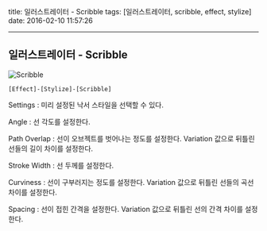 title: 일러스트레이터 - Scribble
tags: [일러스트레이터, scribble, effect, stylize]
date: 2016-02-10 11:57:26

---

## 일러스트레이터 - Scribble

![Scribble](https://goo.gl/rNNkjM)

`[Effect]-[Stylize]-[Scribble]`

Settings : 미리 설정된 낙서 스타일을 선택할 수 있다.

Angle : 선 각도를 설정한다.

Path Overlap : 선이 오브젝트를 벗어나는 정도를 설정한다. Variation 값으로 뒤틀린 선들의 길이 차이를 설정한다.

Stroke Width : 선 두께를 설정한다.

Curviness : 선이 구부러지는 정도를 설정한다. Variation 값으로 뒤틀린 선들의 곡선 차이를 설정한다.

Spacing : 선이 접힌 간격을 설정한다. Variation 값으로 뒤틀린 선의 간격 차이를 설정한다. 
